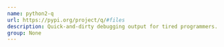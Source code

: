```yaml
---
name: python2-q
url: https://pypi.org/project/q/#files
description: Quick-and-dirty debugging output for tired programmers.
group: None
---
```

